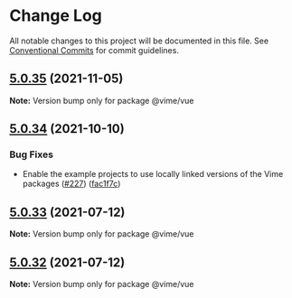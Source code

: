 # Change Log

All notable changes to this project will be documented in this file.
See [Conventional Commits](https://conventionalcommits.org) for commit guidelines.

## [5.0.35](https://github.com/vime-js/vime/compare/v5.0.34...v5.0.35) (2021-11-05)

**Note:** Version bump only for package @vime/vue





## [5.0.34](https://github.com/vime-js/vime/compare/v5.0.33...v5.0.34) (2021-10-10)


### Bug Fixes

* Enable the example projects to use locally linked versions of the Vime packages ([#227](https://github.com/vime-js/vime/issues/227)) ([fac1f7c](https://github.com/vime-js/vime/commit/fac1f7ce20df80da596198acb504650fd1463c1a))





## [5.0.33](https://github.com/vime-js/vime/compare/v5.0.32...v5.0.33) (2021-07-12)

**Note:** Version bump only for package @vime/vue

## [5.0.32](https://github.com/vime-js/vime/compare/v5.0.31...v5.0.32) (2021-07-12)

**Note:** Version bump only for package @vime/vue
